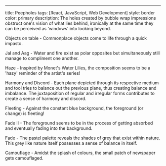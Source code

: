 ---
title: Peepholes
tags: [React, JavaScript, Web Development]
style: border
color: primary
description: The holes created by bubble wrap impressions obstruct one's vision of what lies behind, ironically at the same time they can be perceived as 'windows' into looking beyond.

Objects on table - Commonplace objects come to life through a quick impasto.

Jal and Aag - Water and fire exist as polar opposites but simultaneously still manage to compliment one another.

Haze - Inspired by Monet's Water Lilies, the composition seems to be a 'hazy' reminder of the artist's series!

Harmony and Discord - Each plane depicted through its respective medium and tool tries to balance out the previous plane, thus creating balance and imbalance. The juxtaposition of regular and irregular forms contributes to create a sense of harmony and discord.

Fleeting - Against the constant blue background, the foreground (or change) is fleeting!

Fade II - The foreground seems to be in the process of getting absorbed and eventually fading into the background.

Fade - The pastel palette reveals the shades of grey that exist within nature. This grey like nature itself possesses a sense of balance in itself.

Camouflage - Amidst the splash of colours, the small patch of newspaper gets camouflaged. 
